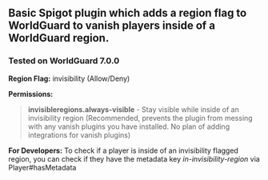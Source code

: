 ## Basic Spigot plugin which adds a region flag to WorldGuard to vanish players inside of a WorldGuard region.
### Tested on WorldGuard 7.0.0

**Region Flag:** invisibility (Allow/Deny)

**Permissions:**
> **invisibleregions.always-visible** - Stay visible while inside of an invisibility region (Recommended, prevents the plugin from messing with any vanish plugins you have installed. No plan of adding integrations for vanish plugins)

**For Developers:**
To check if a player is inside of an invisibility flagged region, you can check if they have the metadata key _in-invisibility-region_ via Player#hasMetadata
